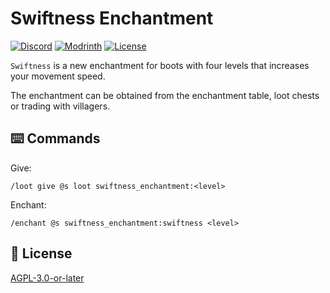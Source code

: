 # Swiftness Enchantment

[![Discord](https://img.shields.io/discord/1327308441324097681?label=discord&color=blue&logo=discord)](https://discord.gg/5UdcDa5xNC)
[![Modrinth](https://img.shields.io/modrinth/dt/swiftness-enchantment-data-pack?label=modrinth&logo=modrinth)](https://modrinth.com/datapack/swiftness-enchantment)
[![License](https://img.shields.io/github/license/lullaby6/enchantments-data-pack)](https://github.com/lullaby6/enchantments-data-pack/blob/main/LICENSE)

`Swiftness` is a new enchantment for boots with four levels that increases your movement speed.

The enchantment can be obtained from the enchantment table, loot chests or trading with villagers.

## ⌨️ Commands

Give:

```mcfunction
/loot give @s loot swiftness_enchantment:<level>
```

Enchant:

```mcfunction
/enchant @s swiftness_enchantment:swiftness <level>
```

## 🪪 License

[AGPL-3.0-or-later](https://github.com/lullaby6/enchantments-data-pack/blob/main/LICENSE)